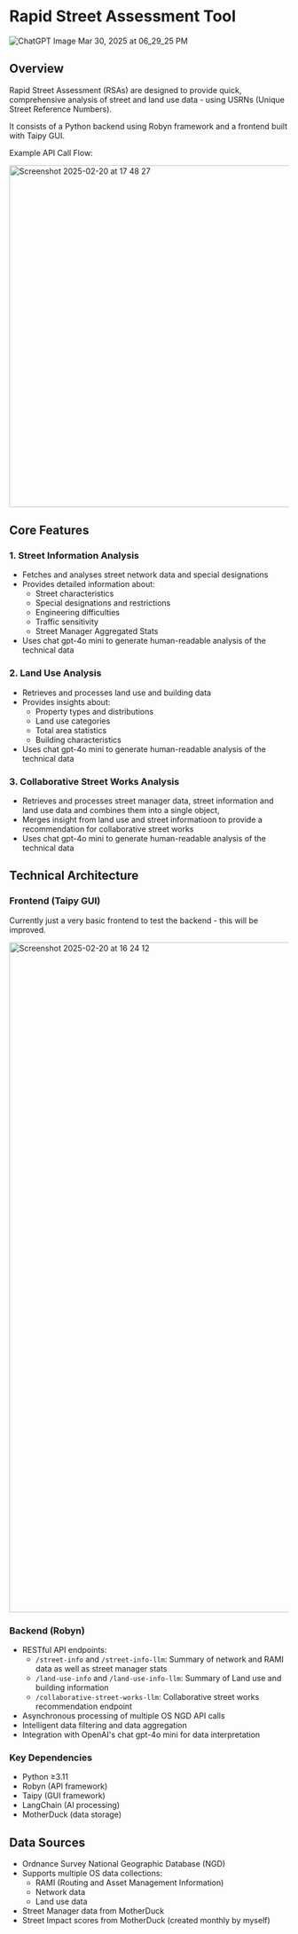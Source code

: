 # Rapid Street Assessment Tool

![ChatGPT Image Mar 30, 2025 at 06_29_25 PM](https://github.com/user-attachments/assets/cf35a0c1-b7ce-4eb7-b10c-20f15b99f582)

## Overview

Rapid Street Assessment (RSAs) are designed to provide quick, comprehensive analysis of street and land use data - using USRNs (Unique Street Reference Numbers).

It consists of a Python backend using Robyn framework and a frontend built with Taipy GUI.

Example API Call Flow:

<img width="617" alt="Screenshot 2025-02-20 at 17 48 27" src="https://github.com/user-attachments/assets/d11d1669-f630-4ce1-a204-eb9d3be24bd2" />

## Core Features

### 1. Street Information Analysis

- Fetches and analyses street network data and special designations
- Provides detailed information about:
  - Street characteristics
  - Special designations and restrictions
  - Engineering difficulties
  - Traffic sensitivity
  - Street Manager Aggregated Stats
- Uses chat gpt-4o mini to generate human-readable analysis of the technical data

### 2. Land Use Analysis

- Retrieves and processes land use and building data
- Provides insights about:
  - Property types and distributions
  - Land use categories
  - Total area statistics
  - Building characteristics
- Uses chat gpt-4o mini to generate human-readable analysis of the technical data

### 3. Collaborative Street Works Analysis

- Retrieves and processes street manager data, street information and land use data and combines them into a single object,
- Merges insight from land use and street informatioon to provide a recommendation for collaborative street works
- Uses chat gpt-4o mini to generate human-readable analysis of the technical data

## Technical Architecture

### Frontend (Taipy GUI)

Currently just a very basic frontend to test the backend - this will be improved.

<img width="1209" alt="Screenshot 2025-02-20 at 16 24 12" src="https://github.com/user-attachments/assets/0c05422e-c161-4f3f-99a9-033373cb3282" />

### Backend (Robyn)

- RESTful API endpoints:
  - `/street-info` and `/street-info-llm`: Summary of network and RAMI data as well as street manager stats
  - `/land-use-info` and `/land-use-info-llm`: Summary of Land use and building information
  - `/collaborative-street-works-llm`: Collaborative street works recommendation endpoint
- Asynchronous processing of multiple OS NGD API calls
- Intelligent data filtering and data aggregation
- Integration with OpenAI's chat gpt-4o mini for data interpretation

### Key Dependencies

- Python ≥3.11
- Robyn (API framework)
- Taipy (GUI framework)
- LangChain (AI processing)
- MotherDuck (data storage)

## Data Sources

- Ordnance Survey National Geographic Database (NGD)
- Supports multiple OS data collections:
  - RAMI (Routing and Asset Management Information)
  - Network data
  - Land use data
- Street Manager data from MotherDuck
- Street Impact scores from MotherDuck (created monthly by myself)
